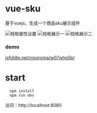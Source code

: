 # vue-sku
基于vuejs，生成一个商品sku展示组件

![规格属性设置](http://onwyepk1v.bkt.clouddn.com/WX20171231-002933@2x.png-middle)
![规格展示一](http://onwyepk1v.bkt.clouddn.com/WX20171231-002954@2x.png-middle)
![规格展示二](http://onwyepk1v.bkt.clouddn.com/WX20171231-003009@2x.png-middle)

### demo
[jsfiddle.net/rossroma/w07whp5b/](https://jsfiddle.net/rossroma/w07whp5b/)

# start
```
  npm install
  npm run dev
```
访问：http://localhost:8080


